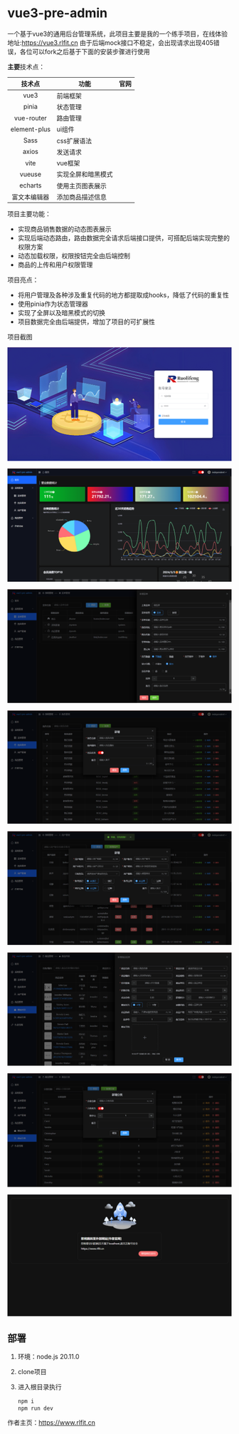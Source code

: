 # vue3-pre-admin

一个基于vue3的通用后台管理系统，此项目主要是我的一个练手项目，在线体验地址:https://vue3.rlfit.cn
由于后端mock接口不稳定，会出现请求出现405错误，各位可以fork之后基于下面的安装步骤进行使用

**主要**技术点：

|    技术点    | 功能               | 官网 |
| :----------: | ------------------ | ---- |
|     vue3     | 前端框架           |      |
|    pinia     | 状态管理           |      |
|  vue-router  | 路由管理           |      |
| element-plus | ui组件             |      |
|     Sass     | css扩展语法        |      |
|    axios     | 发送请求           |      |
|     vite     | vue框架            |      |
|    vueuse    | 实现全屏和暗黑模式 |      |
|   echarts    | 使用主页图表展示   |      |
| 富文本编辑器 | 添加商品描述信息   |      |

项目主要功能：

- 实现商品销售数据的动态图表展示
- 实现后端动态路由，路由数据完全请求后端接口提供，可搭配后端实现完整的权限方案
- 动态加载权限，权限按钮完全由后端控制
- 商品的上传和用户权限管理

项目亮点：

- 将用户管理及各种涉及重复代码的地方都提取成hooks，降低了代码的重复性
- 使用pinia作为状态管理器
- 实现了全屏以及暗黑模式的切换
- 项目数据完全由后端提供，增加了项目的可扩展性

项目截图

![Snipaste_2024-03-03_18-51-06](./src/assets/introduce/Snipaste_2024-03-03_18-51-06.png)

![Snipaste_2024-03-03_18-48-05](./src/assets/introduce/Snipaste_2024-03-03_18-48-05.png)

![Snipaste_2024-03-03_18-50-20](./src/assets/introduce/Snipaste_2024-03-03_18-50-20.png)

![Snipaste_2024-03-03_18-50-27](./src/assets/introduce/Snipaste_2024-03-03_18-50-27.png)

![Snipaste_2024-03-03_18-50-35](./src/assets/introduce/Snipaste_2024-03-03_18-50-35.png)

![Snipaste_2024-03-03_18-50-42](./src/assets/introduce/Snipaste_2024-03-03_18-50-42.png)

![Snipaste_2024-03-03_18-50-49](./src/assets/introduce/Snipaste_2024-03-03_18-50-49.png)

![Snipaste_2024-03-03_18-50-58](./src/assets/introduce/Snipaste_2024-03-03_18-50-58.png)

## 部署

1. 环境：node.js 20.11.0

2. clone项目 

3. 进入根目录执行

   ```shell
   npm i
   npm run dev
   ```

作者主页：https://www.rlfit.cn
   
